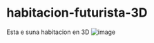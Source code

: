 # habitacion-futurista-3D
Esta e suna habitacion en 3D 
![image](https://github.com/nieldro/habitacion-futurista-3D/assets/129008468/8350ad8d-83e8-42d2-9034-f5a21e205587)

